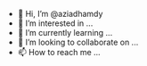 - 👋 Hi, I’m @aziadhamdy
- 👀 I’m interested in ...
- 🌱 I’m currently learning ...
- 💞️ I’m looking to collaborate on ...
- 📫 How to reach me ...

<!---
aziadhamdy/aziadhamdy is a ✨ special ✨ repository because its `README.md` (this file) appears on your GitHub profile.
You can click the Preview link to take a look at your changes.
--->

